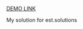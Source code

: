 
  [DEMO LINK](https://AnastasiiaBrdyuzha.github.io/react_redux-list-of-posts/)

My solution for est.solutions
